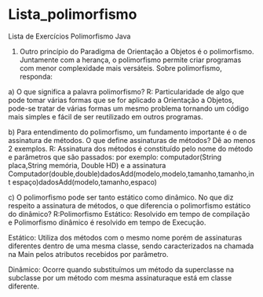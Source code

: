 # Lista_polimorfismo
 Lista de Exercícios Polimorfismo Java
1.	Outro princípio do Paradigma de Orientação a Objetos é o polimorfismo. Juntamente com a herança, o polimorfismo permite criar programas com menor complexidade mais versáteis. Sobre polimorfismo, responda:

a)	O que significa a palavra polimorfismo?
R: Particularidade de algo que pode tomar várias formas que se for aplicado a Orientação a Objetos, pode-se tratar de várias formas um mesmo problema tornando um código mais simples e fácil de ser reutilizado em outros programas.

b)	Para entendimento do polimorfismo, um fundamento importante é o de assinatura de métodos. O que define assinaturas de métodos? Dê ao menos 2 exemplos.
R: Assinatura dos métodos é constituído pelo nome do método e parâmetros que são passados: por exemplo: computador(String placa,String memória, Double HD) e a assinatura Computador(double,double)dadosAdd(modelo,modelo,tamanho,tamanho,int espaço)dadosAdd(modelo,tamanho,espaco)


c)	O polimorfismo pode ser tanto estático como dinâmico. No que diz respeito a assinatura de métodos, o que diferencia o polimorfismo estático do dinâmico?
R:Polimorfismo Estático: Resolvido em tempo de compilação e Polimorfismo dinâmico é resolvido em tempo de Execução.

Estático: Utiliza dos métodos com o mesmo nome porém de assinaturas diferentes dentro de uma mesma classe, sendo caracterizados na chamada na Main pelos atributos recebidos por parâmetro.

Dinâmico: Ocorre quando substituímos um método da superclasse na subclasse por um método com 
mesma assinaturaque está em classe diferente.
